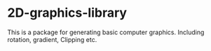 # 2D-graphics-library
This is a package for generating basic computer graphics. 
Including rotation, gradient, Clipping etc.
